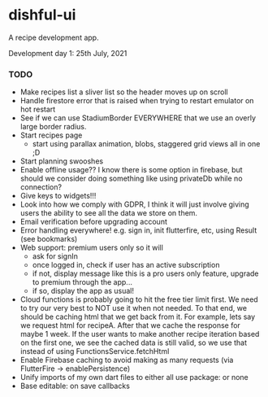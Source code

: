 # dishful-ui

A recipe development app.

Development day 1: 25th July, 2021

### TODO
- Make recipes list a sliver list so the header moves up on scroll
- Handle firestore error that is raised when trying to restart emulator on hot restart
- See if we can use StadiumBorder EVERYWHERE that we use an overly large
  border radius.
- Start recipes page
  - start using parallax animation, blobs, staggered grid views all in one ;D
- Start planning swooshes
- Enable offline usage?? I know there is some option in firebase, but should we consider
  doing something like using privateDb while no connection? 
- Give keys to widgets!!!
- Look into how we comply with GDPR,
  I think it will just involve giving users the ability to see all the data we store 
  on them. 
- Email verification before upgrading account
- Error handling everywhere! e.g. sign in, init flutterfire, etc, using Result<T>
  (see bookmarks)
- Web support: premium users only so it will
  - ask for signIn
  - once logged in, check if user has an active subscription
  - if not, display message like this is a pro users only feature,
    upgrade to premium through the app...
  - if so, display the app as usual!
- Cloud functions is probably going to hit the free tier limit first.
  We need to try our very best to NOT use it when not needed. To that end,
  we should be caching html that we get back from it. For example, lets say we 
  request html for recipeA. After that we cache the response for maybe 1 week. 
  If the user wants to make another recipe iteration based on the first one, we see
  the cached data is still valid, so we use that instead of using FunctionsService.fetchHtml
- Enable Firebase caching to avoid making as many requests (via FlutterFire -> enablePersistence)
- Unify imports of my own dart files to either all use package: or none
- Base editable: on save callbacks